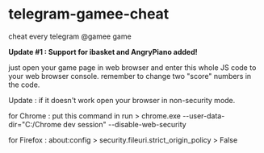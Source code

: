 # telegram-gamee-cheat

cheat every telegram @gamee game

<b>Update #1 : Support for ibasket and AngryPiano added!</b>



just open your game page in web browser and enter this whole JS code to your web browser console.
remember to change two "score" numbers in the code.

Update : if it doesn't work open your browser in non-security mode.

for Chrome : put this command in run > chrome.exe --user-data-dir="C:/Chrome dev session" --disable-web-security

for Firefox : about:config > security.fileuri.strict_origin_policy > False
